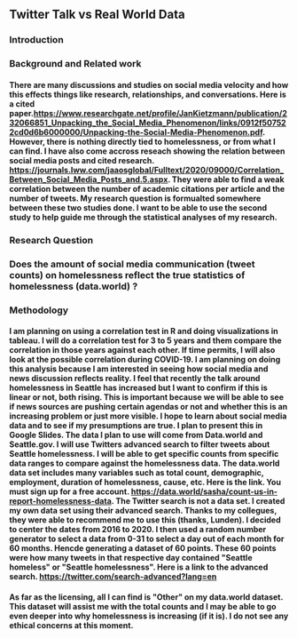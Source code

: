 ## Twitter Talk vs Real World Data

### Introduction
#### 

### Background and Related work
#### There are many discussions and studies on social media velocity and how this effects things like research, relationships, and conversations. Here is a cited paper.https://www.researchgate.net/profile/JanKietzmann/publication/232066851_Unpacking_the_Social_Media_Phenomenon/links/0912f507522cd0d6b6000000/Unpacking-the-Social-Media-Phenomenon.pdf. However, there is nothing directly tied to homelessness, or from what I can find. I have also come accross reseach showing the relation between social media posts and cited research. https://journals.lww.com/jaaosglobal/Fulltext/2020/09000/Correlation_Between_Social_Media_Posts_and.5.aspx. They were able to find a weak correlation between the number of academic citations per article and the number of tweets. My research question is formualted somewhere between these two studies done. I want to be able to use the second study to help guide me through the statistical analyses of my research.

### Research Question
### Does the amount of social media communication (tweet counts) on homelessness reflect the true statistics of homelessness (data.world) ? 

### Methodology
#### I am planning on using a correlation test in R and doing visualizations in tableau. I will do a correlation test for 3 to 5 years and them compare the correlation in those years against each other. If time permits, I will also look at the possible correlation during COVID-19. I am planning on doing this analysis because I am interested in seeing how social media and news discussion reflects reality. I feel that recently the talk around homelessness in Seattle has increased but I want to confirm if this is linear or not, both rising. This is important because we will be able to see if news sources are pushing certain agendas or not and whether this is an increasing problem or just more visible. I hope to learn about social media data and to see if my presumptions are true. I plan to present this in Google Slides. The data I plan to use will come from Data.world and Seattle.gov. I will use Twitters advanced search to filter tweets about Seattle homelessness. I will be able to get specific counts from specific data ranges to compare against the homelessness data. The data.world data set includes many variables such as total count, demographic, employment, duration of homelessness, cause, etc. Here is the link. You must sign up for a free account. https://data.world/sasha/count-us-in-report-homelessness-data. The Twitter search is not a data set. I created my own data set using their advanced search. Thanks to my collegues, they were able to recommend me to use this (thanks, Lunden). I decided to center the dates from 2016 to 2020. I then used a random number generator to select a data from 0-31 to select a day out of each month for 60 months. Hencde generating a dataset of 60 points. These 60 points were how many tweets in that respective day contained "Seattle homeless" or "Seattle homelessness".  Here is a link to the advanced search. https://twitter.com/search-advanced?lang=en

#### As far as the licensing, all I can find is "Other" on my data.world dataset. This dataset will assist me with the total counts and I may be able to go even deeper into why homelessness is increasing (if it is). I do not see any ethical concerns at this moment.

